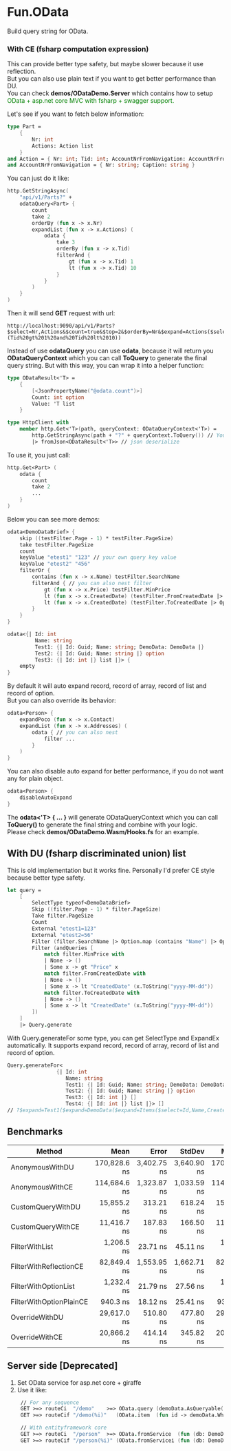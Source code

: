 # Fun.OData

Build query string for OData.

### With CE (fsharp computation expression)

This can provide better type safety, but maybe slower because it use reflection.  
But you can also use plain text if you want to get better performance than DU.  
You can check **demos/ODataDemo.Server** which contains how to setup <span style="color: green">OData + asp.net core MVC with fsharp + swagger support.</span>  

Let's see if you want to fetch below information:

```fsharp
type Part =
    {
        Nr: int
        Actions: Action list
    }
and Action = { Nr: int; Tid: int; AccountNrFromNavigation: AccountNrFromNavigation }
and AccountNrFromNavigation = { Nr: string; Caption: string }
```

You can just do it like:

```fsharp
http.GetStringAsync(
    "api/v1/Parts?" + 
    odataQuery<Part> {
        count
        take 2
        orderBy (fun x -> x.Nr)
        expandList (fun x -> x.Actions) (
            odata {
                take 3
                orderBy (fun x -> x.Tid)
                filterAnd {
                    gt (fun x -> x.Tid) 1
                    lt (fun x -> x.Tid) 10
                }
            }
        )
    }
)
```

Then it will send **GET** request with url:
```text
http://localhost:9090/api/v1/Parts?$select=Nr,Actions&$count=true&$top=2&$orderBy=Nr&$expand=Actions($select=Nr,Tid,AccountNrFromNavigation;$top=3;$orderBy=Tid;$expand=AccountNrFromNavigation($select=Nr,Caption);$filter=(Tid%20gt%201%20and%20Tid%20lt%2010))
```

Instead of use **odataQuery** you can use **odata**, because it will return you **ODataQueryContext** which you can call **ToQuery** to generate the final query string. But with this way, you can wrap it into a helper function:

```fsharp
type ODataResult<'T> =
    {
        [<JsonPropertyName("@odata.count")>]
        Count: int option
        Value: 'T list
    }

type HttpClient with
    member http.Get<'T>(path, queryContext: ODataQueryContext<'T>) =
        http.GetStringAsync(path + "?" + queryContext.ToQuery()) // You may need error handling in production
        |> fromJson<ODataResult<'T>> // json deserialize
```

To use it, you just call:

```fsharp
http.Get<Part> (
    odata {
        count
        take 2
        ...
    }
)
```

Below you can see more demos:

```fsharp
odata<DemoDataBrief> {
    skip ((testFilter.Page - 1) * testFilter.PageSize)
    take testFilter.PageSize
    count
    keyValue "etest1" "123" // your own query key value
    keyValue "etest2" "456"
    filterOr {
        contains (fun x -> x.Name) testFilter.SearchName
        filterAnd { // you can also nest filter
            gt (fun x -> x.Price) testFilter.MinPrice
            lt (fun x -> x.CreatedDate) (testFilter.FromCreatedDate |> Option.map (fun x -> x.ToString("yyyy-MM-dd")))
            lt (fun x -> x.CreatedDate) (testFilter.ToCreatedDate |> Option.map (fun x -> x.ToString("yyyy-MM-dd")))
        }
    }
}
```

```fsharp
odata<{| Id: int
         Name: string
         Test1: {| Id: Guid; Name: string; DemoData: DemoData |}
         Test2: {| Id: Guid; Name: string |} option
         Test3: {| Id: int |} list |}> {
    empty
}
```

By default it will auto expand record, record of array, record of list and record of option.  
But you can also override its behavior:


```fsharp
odata<Person> {
    expandPoco (fun x -> x.Contact)
    expandList (fun x -> x.Addresses) (
        odata { // you can also nest
            filter ...
        }
    )
}
```

You can also disable auto expand for better performance, if you do not want any for plain object.

```fsharp
odata<Person> {
    disableAutoExpand
}
```

The **odata<'T> { ... }** will generate ODataQueryContext which you can call **ToQuery()** to generate the final string and combine with your logic.  
Please check  **demos/ODataDemo.Wasm/Hooks.fs** for an example.


## With DU (fsharp discriminated union) list

This is old implementation but it works fine. Personally I'd prefer CE style because better type safety.

```fsharp
let query =
    [
        SelectType typeof<DemoDataBrief>
        Skip ((filter.Page - 1) * filter.PageSize)
        Take filter.PageSize
        Count
        External "etest1=123"
        External "etest2=56"
        Filter (filter.SearchName |> Option.map (contains "Name") |> Option.defaultValue "")
        Filter (andQueries [
            match filter.MinPrice with
            | None -> ()
            | Some x -> gt "Price" x
            match filter.FromCreatedDate with
            | None -> ()
            | Some x -> lt "CreatedDate" (x.ToString("yyyy-MM-dd"))
            match filter.ToCreatedDate with
            | None -> ()
            | Some x -> lt "CreatedDate" (x.ToString("yyyy-MM-dd"))
        ])
    ]
    |> Query.generate
```

With Query.generateFor some type, you can get SelectType and ExpandEx automatically. It supports expand record, record of array, record of list and record of option.

```fsharp
Query.generateFor<
                {| Id: int
                   Name: string
                   Test1: {| Id: Guid; Name: string; DemoData: DemoData |}
                   Test2: {| Id: Guid; Name: string |} option
                   Test3: {| Id: int |} []
                   Test4: {| Id: int |} list |}> []
// ?$expand=Test1($expand=DemoData($expand=Items($select=Id,Name,CreatedDate);$select=Id,Name,Description,Price,Items,CreatedDate,LastModifiedDate);$select=DemoData,Id,Name),Test2($select=Id,Name),Test3($select=Id),Test4($select=Id)&$select=Id,Name,Test1,Test2,Test3,Test4
```

## Benchmarks

|                  Method |         Mean |       Error |      StdDev |       Median |  Gen 0 |  Gen 1 | Allocated |
|------------------------ |-------------:|------------:|------------:|-------------:|-------:|-------:|----------:|
|         AnonymousWithDU | 170,828.6 ns | 3,402.75 ns | 3,640.90 ns | 170,353.6 ns | 9.5215 |      - |     60 KB |
|         AnonymousWithCE | 114,684.6 ns | 1,323.87 ns | 1,033.59 ns | 114,856.8 ns | 5.1270 |      - |     32 KB |
|       CustomQueryWithDU |  15,855.2 ns |   313.21 ns |   618.24 ns |  15,601.1 ns | 1.4343 |      - |      9 KB |
|       CustomQueryWithCE |  11,416.7 ns |   187.83 ns |   166.50 ns |  11,408.3 ns | 0.7172 |      - |      4 KB |
|          FilterWithList |   1,206.5 ns |    23.71 ns |    45.11 ns |   1,209.1 ns | 0.2956 |      - |      2 KB |
|  FilterWithReflectionCE |  82,849.4 ns | 1,553.95 ns | 1,662.71 ns |  82,346.8 ns | 8.7891 | 0.1221 |     54 KB |
|    FilterWithOptionList |   1,232.4 ns |    21.79 ns |    27.56 ns |   1,229.3 ns | 0.3223 |      - |      2 KB |
| FilterWithOptionPlainCE |     940.3 ns |    18.12 ns |    25.41 ns |     938.0 ns | 0.3462 | 0.0010 |      2 KB |
|          OverrideWithDU |  29,617.0 ns |   510.80 ns |   477.80 ns |  29,554.6 ns | 1.8616 |      - |     11 KB |
|          OverrideWithCE |  20,866.2 ns |   414.14 ns |   345.82 ns |  20,864.4 ns | 0.9155 |      - |      6 KB |


## Server side [Deprecated]

1. Set OData service for asp.net core + giraffe
2. Use it like:
   ```fsharp
    // For any sequence
    GET >=> routeCi  "/demo"    >=> OData.query (demoData.AsQueryable())
    GET >=> routeCif "/demo(%i)"   (OData.item  (fun id -> demoData.Where(fun x -> x.Id = id).AsQueryable()))

    // With entityframework core
    GET >=> routeCi  "/person"  >=> OData.fromService  (fun (db: DemoDbContext) -> db.Persons.AsQueryable())
    GET >=> routeCif "/person(%i)" (OData.fromServicei (fun (db: DemoDbContext) id -> db.Persons.Where(fun x -> x.Id = id).AsQueryable()))
   ```
